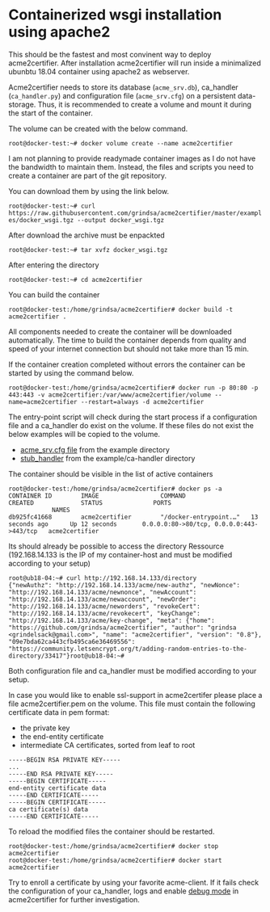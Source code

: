 # Containerized wsgi installation using apache2

This should be the fastest and most convinent way to deploy acme2certifier. After installation acme2certifier will run inside a minimalized ubunbtu 18.04 container using apache2 as webserver.

Acme2certifier needs to store its database (`acme_srv.db`), ca_handler (`ca_handler.py`) and configuration file (`acme_srv.cfg`) on a persistent data-storage. Thus, it is recommended to create a volume and mount it during the start of the container.

The volume can be created with the below command.

`root@docker-test:~# docker volume create --name acme2certifier`

I am not planning to provide readymade container images as I do not have the bandwidth to maintain them. Instead, the files and scripts you need to create a container are part of the git repository. 

You can download them by using the link below.

`root@docker-test:~# curl https://raw.githubusercontent.com/grindsa/acme2certifier/master/examples/docker_wsgi.tgz --output docker_wsgi.tgz`

After download the archive must be enpackted

`root@docker-test:~# tar xvfz docker_wsgi.tgz`

After entering the directory 

`root@docker-test:~# cd acme2certifier`

You can build the container 

`root@docker-test:/home/grindsa/acme2certifier# docker build -t acme2certifier .`

All components needed to create the container will be downloaded automatically. The time to build the container depends from quality and speed of your internet connection but should not take more than 15 min.

If the container creation completed without errors the container can be started by using the command below.

`root@docker-test:/home/grindsa/acme2certifier# docker run -p 80:80 -p 443:443 -v acme2certifier:/var/www/acme2certifier/volume --name=acme2certifier --restart=always -d acme2certifier`


The entry-point script will check during the start process if a configuration file and a ca_handler do exist on the volume. If these files do not exist the below examples will be copied to the volume.

- [acme_srv.cfg file](/examples/acme_srv.cfg) from the example directory
- [stub_handler](/examples/ca_handler/skeleton_ca_handler.py) from the example/ca-handler directory

The container should be visible in the list of active containers

```
root@docker-test:/home/grindsa/acme2certifier# docker ps -a
CONTAINER ID        IMAGE                 COMMAND                  CREATED             STATUS              PORTS                                      NAMES
db925fc41668        acme2certifier        "/docker-entrypoint.…"   13 seconds ago      Up 12 seconds       0.0.0.0:80->80/tcp, 0.0.0.0:443->443/tcp   acme2certifier
```

Its should already be possible to access the directory Ressource (192.168.14.133 is the IP of my container-host and must be modified according to your setup)

```
root@ub18-04:~# curl http://192.168.14.133/directory
{"newAuthz": "http://192.168.14.133/acme/new-authz", "newNonce": "http://192.168.14.133/acme/newnonce", "newAccount": "http://192.168.14.133/acme/newaccount", "newOrder": "http://192.168.14.133/acme/neworders", "revokeCert": "http://192.168.14.133/acme/revokecert", "keyChange": "http://192.168.14.133/acme/key-change", "meta": {"home": "https://github.com/grindsa/acme2certifier", "author": "grindsa <grindelsack@gmail.com>", "name": "acme2certifier", "version": "0.8"}, "09e7bda62ca443cfb495ca6e36469556": "https://community.letsencrypt.org/t/adding-random-entries-to-the-directory/33417"}root@ub18-04:~#
```

Both configuration file and ca_handler must be modified according to your setup. 

In case you would like to enable ssl-support in acme2certifer please place a file acme2certifier.pem on the volume. This file must contain the following certificate data in pem format:
- the private key
- the end-entity certificate
- intermediate CA certificates, sorted from leaf to root

```
-----BEGIN RSA PRIVATE KEY-----
...
-----END RSA PRIVATE KEY-----
-----BEGIN CERTIFICATE-----
end-entity certificate data
-----END CERTIFICATE-----
-----BEGIN CERTIFICATE-----
ca certificate(s) data
-----END CERTIFICATE-----
```

To reload the modified files the container should be restarted.

```
root@docker-test:/home/grindsa/acme2certifier# docker stop acme2certifier
root@docker-test:/home/grindsa/acme2certifier# docker start acme2certifier
```

Try to enroll a certificate by using your favorite acme-client. If it fails check the configuration of your ca_handler, logs and enable [debug mode](/docs/acme_srv.md) in acme2certifier for further investigation.
